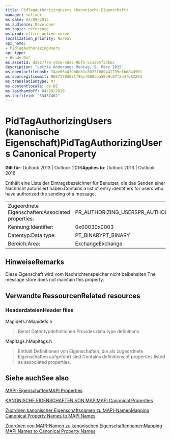 ```yaml
---
title: PidTagAuthorizingUsers (kanonische Eigenschaft)
manager: soliver
ms.date: 03/09/2015
ms.audience: Developer
ms.topic: reference
ms.prod: office-online-server
localization_priority: Normal
api_name:
- PidTagAuthorizingUsers
api_type:
- HeaderDef
ms.assetid: d291777e-c0c6-4de2-9bf5-5c1d95f3db6c
description: 'Letzte Änderung: Montag, 9. März 2015'
ms.openlocfilehash: 74ae66a4f9b8eb1c80251009441739efbd844901
ms.sourcegitcommit: 8657170d071f9bcf680aba50b9c07f2a4fb82283
ms.translationtype: MT
ms.contentlocale: de-DE
ms.lasthandoff: 04/28/2019
ms.locfileid: "33437462"
---
```

# <a name="pidtagauthorizingusers-canonical-property"></a><span data-ttu-id="c2966-103">PidTagAuthorizingUsers (kanonische Eigenschaft)</span><span class="sxs-lookup"><span data-stu-id="c2966-103">PidTagAuthorizingUsers Canonical Property</span></span>

  
  
<span data-ttu-id="c2966-104">**Gilt für**: Outlook 2013 | Outlook 2016</span><span class="sxs-lookup"><span data-stu-id="c2966-104">**Applies to**: Outlook 2013 | Outlook 2016</span></span> 
  
<span data-ttu-id="c2966-105">Enthält eine Liste der Eintragsbezeichner für Benutzer, die das Senden einer Nachricht autorisiert haben.</span><span class="sxs-lookup"><span data-stu-id="c2966-105">Contains a list of entry identifiers for users who have authorized the sending of a message.</span></span>
  
|||
|:-----|:-----|
|<span data-ttu-id="c2966-106">Zugeordnete Eigenschaften:</span><span class="sxs-lookup"><span data-stu-id="c2966-106">Associated properties:</span></span>  <br/> |<span data-ttu-id="c2966-107">PR_AUTHORIZING_USERS</span><span class="sxs-lookup"><span data-stu-id="c2966-107">PR_AUTHORIZING_USERS</span></span>  <br/> |
|<span data-ttu-id="c2966-108">Kennung:</span><span class="sxs-lookup"><span data-stu-id="c2966-108">Identifier:</span></span>  <br/> |<span data-ttu-id="c2966-109">0x0003</span><span class="sxs-lookup"><span data-stu-id="c2966-109">0x0003</span></span>  <br/> |
|<span data-ttu-id="c2966-110">Datentyp:</span><span class="sxs-lookup"><span data-stu-id="c2966-110">Data type:</span></span>  <br/> |<span data-ttu-id="c2966-111">PT_BINARY</span><span class="sxs-lookup"><span data-stu-id="c2966-111">PT_BINARY</span></span>  <br/> |
|<span data-ttu-id="c2966-112">Bereich:</span><span class="sxs-lookup"><span data-stu-id="c2966-112">Area:</span></span>  <br/> |<span data-ttu-id="c2966-113">Exchange</span><span class="sxs-lookup"><span data-stu-id="c2966-113">Exchange</span></span>  <br/> |
   
## <a name="remarks"></a><span data-ttu-id="c2966-114">Hinweise</span><span class="sxs-lookup"><span data-stu-id="c2966-114">Remarks</span></span>

<span data-ttu-id="c2966-115">Diese Eigenschaft wird vom Nachrichtenspeicher nicht beibehalten.</span><span class="sxs-lookup"><span data-stu-id="c2966-115">The message store does not maintain this property.</span></span>
  
## <a name="related-resources"></a><span data-ttu-id="c2966-116">Verwandte Ressourcen</span><span class="sxs-lookup"><span data-stu-id="c2966-116">Related resources</span></span>

### <a name="header-files"></a><span data-ttu-id="c2966-117">Headerdateien</span><span class="sxs-lookup"><span data-stu-id="c2966-117">Header files</span></span>

<span data-ttu-id="c2966-118">Mapidefs.h</span><span class="sxs-lookup"><span data-stu-id="c2966-118">Mapidefs.h</span></span>
  
> <span data-ttu-id="c2966-119">Bietet Datentypdefinitionen.</span><span class="sxs-lookup"><span data-stu-id="c2966-119">Provides data type definitions.</span></span>
    
<span data-ttu-id="c2966-120">Mapitags.h</span><span class="sxs-lookup"><span data-stu-id="c2966-120">Mapitags.h</span></span>
  
> <span data-ttu-id="c2966-121">Enthält Definitionen von Eigenschaften, die als zugeordnete Eigenschaften aufgeführt sind.</span><span class="sxs-lookup"><span data-stu-id="c2966-121">Contains definitions of properties listed as associated properties.</span></span>
    
## <a name="see-also"></a><span data-ttu-id="c2966-122">Siehe auch</span><span class="sxs-lookup"><span data-stu-id="c2966-122">See also</span></span>



[<span data-ttu-id="c2966-123">MAPI-Eigenschaften</span><span class="sxs-lookup"><span data-stu-id="c2966-123">MAPI Properties</span></span>](mapi-properties.md)
  
[<span data-ttu-id="c2966-124">KANONISCHE EIGENSCHAFTEN VON MAPI</span><span class="sxs-lookup"><span data-stu-id="c2966-124">MAPI Canonical Properties</span></span>](mapi-canonical-properties.md)
  
[<span data-ttu-id="c2966-125">Zuordnen kanonischer Eigenschaftsnamen zu MAPI-Namen</span><span class="sxs-lookup"><span data-stu-id="c2966-125">Mapping Canonical Property Names to MAPI Names</span></span>](mapping-canonical-property-names-to-mapi-names.md)
  
[<span data-ttu-id="c2966-126">Zuordnen von MAPI-Namen zu kanonischen Eigenschaftennamen</span><span class="sxs-lookup"><span data-stu-id="c2966-126">Mapping MAPI Names to Canonical Property Names</span></span>](mapping-mapi-names-to-canonical-property-names.md)

